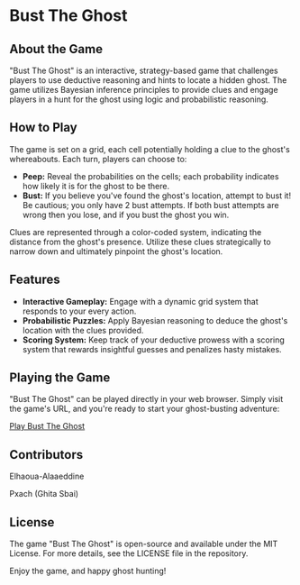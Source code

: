
# Bust The Ghost

<h2>About the Game</h2>
<p>"Bust The Ghost" is an interactive, strategy-based game that challenges players to use deductive reasoning and hints to locate a hidden ghost. The game utilizes Bayesian inference principles to provide clues and engage players in a hunt for the ghost using logic and probabilistic reasoning.</p>

<h2>How to Play</h2>
<p>The game is set on a grid, each cell potentially holding a clue to the ghost's whereabouts. Each turn, players can choose to:</p>
<ul>
  <li><strong>Peep:</strong> Reveal the probabilities on the cells; each probability indicates how likely it is for the ghost to be there.</li>
  <li><strong>Bust:</strong> If you believe you've found the ghost's location, attempt to bust it! Be cautious; you only have 2 bust attempts. If both bust attempts are wrong then you lose, and if you bust the ghost you win.</li>
</ul>
<p>Clues are represented through a color-coded system, indicating the distance from the ghost's presence. Utilize these clues strategically to narrow down and ultimately pinpoint the ghost's location.</p>

<h2>Features</h2>
<ul>
  <li><strong>Interactive Gameplay:</strong> Engage with a dynamic grid system that responds to your every action.</li>
  <li><strong>Probabilistic Puzzles:</strong> Apply Bayesian reasoning to deduce the ghost's location with the clues provided.</li>
  <li><strong>Scoring System:</strong> Keep track of your deductive prowess with a scoring system that rewards insightful guesses and penalizes hasty mistakes.</li>
</ul>

<h2>Playing the Game</h2>
<p>"Bust The Ghost" can be played directly in your web browser. Simply visit the game's URL, and you're ready to start your ghost-busting adventure:</p>
<a href="https://elhaoua-alaaeddine.github.io/BustTheGhost-WebGL-Build/">Play Bust The Ghost</a>

<h2>Contributors</h2>
<p>Elhaoua-Alaaeddine</p>
<p>Pxach (Ghita Sbai)</p>

<h2>License</h2>
<p>The game "Bust The Ghost" is open-source and available under the MIT License. For more details, see the LICENSE file in the repository.</p>

<p>Enjoy the game, and happy ghost hunting!</p>
